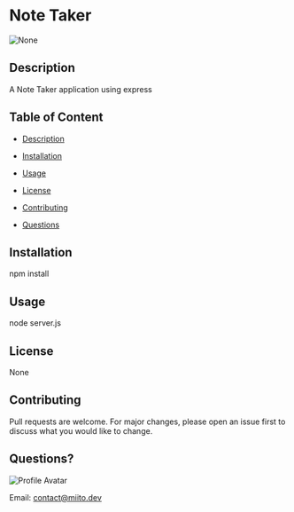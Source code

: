 
# Note Taker
![None](undefined)

## Description
A Note Taker application using express

## Table of Content

* [Description](#description)
* [Installation](#installation)
* [Usage](#usage)
* [License](#license)
* [Contributing](#contributing)

* [Questions](#questions)

## Installation
npm install

## Usage
node server.js

## License
None

## Contributing
Pull requests are welcome. For major changes, please open an issue first to discuss what you would like to change.



## Questions?

![Profile Avatar](https://avatars1.githubusercontent.com/u/10360760?v=4)

Email: contact@miito.dev
